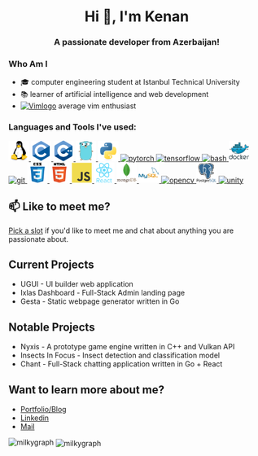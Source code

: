 <h1 align="center">Hi 👋, I'm Kenan</h1>  
<h3 align="center">A passionate developer from Azerbaijan!</h3>  
<h3> Who Am I </h3>

- 🎓 computer engineering student at Istanbul Technical University
- 📚 learner of artificial intelligence and web development
- <a title="User:D0ktorz, GPL &lt;http://www.gnu.org/licenses/gpl.html&gt;, via Wikimedia Commons" href="https://www.vectorlogo.zone/logos/neovimio/neovimio-icon.svg"><img width="20" alt="Vimlogo" src="https://www.vectorlogo.zone/logos/neovimio/neovimio-icon.svg"></a> average vim enthusiast


<h3 align="left">Languages and Tools I've used:</h3>
<p align="left"> 
	<a href="https://www.linux.org/" target="_blank" rel="noreferrer"> <img src="https://raw.githubusercontent.com/devicons/devicon/master/icons/linux/linux-original.svg" alt="linux" width="40" height="40"/> </a> 
	<a href="https://www.cprogramming.com/" target="_blank" rel="noreferrer"> <img src="https://raw.githubusercontent.com/devicons/devicon/master/icons/c/c-original.svg" alt="c" width="40" height="40"/> </a> 
	<a href="https://www.w3schools.com/cpp/" target="_blank" rel="noreferrer"> <img src="https://raw.githubusercontent.com/devicons/devicon/master/icons/cplusplus/cplusplus-original.svg" alt="cplusplus" width="40" height="40"/> </a> 
	<a href="https://golang.org" target="_blank" rel="noreferrer"> <img src="https://raw.githubusercontent.com/devicons/devicon/master/icons/go/go-original.svg" alt="go" width="40" height="40"/> </a> 
	<a href="https://www.python.org" target="_blank" rel="noreferrer"> <img src="https://raw.githubusercontent.com/devicons/devicon/master/icons/python/python-original.svg" alt="python" width="40" height="40"/> </a> <a href="https://pytorch.org/" target="_blank" rel="noreferrer"> <img src="https://www.vectorlogo.zone/logos/pytorch/pytorch-icon.svg" alt="pytorch" width="40" height="40"/> </a> 
	<a href="https://www.tensorflow.org" target="_blank" rel="noreferrer"> <img src="https://www.vectorlogo.zone/logos/tensorflow/tensorflow-icon.svg" alt="tensorflow" width="40" height="40"/> </a> 
	<a href="https://www.gnu.org/software/bash/" target="_blank" rel="noreferrer"> <img src="https://www.vectorlogo.zone/logos/gnu_bash/gnu_bash-icon.svg" alt="bash" width="40" height="40"/> </a> 
	<a href="https://www.docker.com/" target="_blank" rel="noreferrer"> <img src="https://raw.githubusercontent.com/devicons/devicon/master/icons/docker/docker-original-wordmark.svg" alt="docker" width="40" height="40"/> </a> 
	<a href="https://git-scm.com/" target="_blank" rel="noreferrer"> <img src="https://www.vectorlogo.zone/logos/git-scm/git-scm-icon.svg" alt="git" width="40" height="40"/> </a> 
	<a href="https://www.w3schools.com/css/" target="_blank" rel="noreferrer"> <img src="https://raw.githubusercontent.com/devicons/devicon/master/icons/css3/css3-original-wordmark.svg" alt="css3" width="40" height="40"/> </a> 
	<a href="https://www.w3.org/html/" target="_blank" rel="noreferrer"> <img src="https://raw.githubusercontent.com/devicons/devicon/master/icons/html5/html5-original-wordmark.svg" alt="html5" width="40" height="40"/> </a> <a href="https://developer.mozilla.org/en-US/docs/Web/JavaScript" target="_blank" rel="noreferrer"> <img src="https://raw.githubusercontent.com/devicons/devicon/master/icons/javascript/javascript-original.svg" alt="javascript" width="40" height="40"/> </a> 
	<a href="https://reactjs.org/" target="_blank" rel="noreferrer"> <img src="https://raw.githubusercontent.com/devicons/devicon/master/icons/react/react-original-wordmark.svg" alt="react" width="40" height="40"/> </a> 
	<a href="https://www.mongodb.com/" target="_blank" rel="noreferrer"> <img src="https://raw.githubusercontent.com/devicons/devicon/master/icons/mongodb/mongodb-original-wordmark.svg" alt="mongodb" width="40" height="40"/> </a> 
	<a href="https://www.mysql.com/" target="_blank" rel="noreferrer"> <img src="https://raw.githubusercontent.com/devicons/devicon/master/icons/mysql/mysql-original-wordmark.svg" alt="mysql" width="40" height="40"/> </a> 
	<a href="https://opencv.org/" target="_blank" rel="noreferrer"> <img src="https://www.vectorlogo.zone/logos/opencv/opencv-icon.svg" alt="opencv" width="40" height="40"/> </a> 
	<a href="https://www.postgresql.org" target="_blank" rel="noreferrer"> <img src="https://raw.githubusercontent.com/devicons/devicon/master/icons/postgresql/postgresql-original-wordmark.svg" alt="postgresql" width="40" height="40"/> </a> 
	<a href="https://unity.com/" target="_blank" rel="noreferrer"> <img src="https://www.vectorlogo.zone/logos/unity3d/unity3d-icon.svg" alt="unity" width="40" height="40"/> </a> 
</p>

## 📫 Like to meet me?

<a href="https://calendly.com/kenanbanda/30min">Pick a slot</a> if you'd like to meet me and chat about anything you are passionate about.

## Current Projects
- UGUI - UI builder web application
- Ixlas Dashboard - Full-Stack Admin landing page
- Gesta - Static webpage generator written in Go

## Notable Projects
- Nyxis - A prototype game engine written in C++ and Vulkan API
- Insects In Focus - Insect detection and classification model
- Chant - Full-Stack chatting application written in Go + React

## Want to learn more about me?
- <a href="https://milkygraph.github.io">Portfolio/Blog</a>
- <a href="https://www.linkedin.com/in/kenan-bandaliyev-334b93200/">Linkedin</a>
- <a href="mailto:kenan.bandaliyev@gmail.com">Mail</a>

<p><img align="left" src="https://github-readme-stats.vercel.app/api/top-langs?username=milkygraph&show_icons=true&theme=tokyonight&locale=en&layout=compact" alt="milkygraph" /></p>

<p>&nbsp;<img align="center" src="https://github-readme-stats.vercel.app/api?username=milkygraph&show_icons=true&theme=tokyonight&locale=en" alt="milkygraph" /></p>

